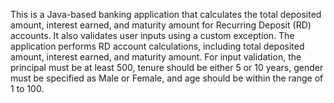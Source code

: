 This is a Java-based banking application that calculates the total deposited amount, interest earned, and maturity amount for Recurring Deposit (RD) accounts. 
It also validates user inputs using a custom exception.
The application performs RD account calculations, including total deposited amount, interest earned, and maturity amount. 
For input validation, the principal must be at least 500, tenure should be either 5 or 10 years, gender must be specified as Male or Female, and age should be within the range of 1 to 100.
